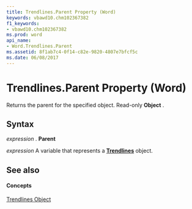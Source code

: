 ```yaml
---
title: Trendlines.Parent Property (Word)
keywords: vbawd10.chm102367382
f1_keywords:
- vbawd10.chm102367382
ms.prod: word
api_name:
- Word.Trendlines.Parent
ms.assetid: 8f1ab7c4-0f14-c82e-9820-4807e7bfcf5c
ms.date: 06/08/2017
---
```



# Trendlines.Parent Property (Word)

Returns the parent for the specified object. Read-only  **Object** .


## Syntax

 _expression_ . **Parent**

 _expression_ A variable that represents a **[Trendlines](trendlines-object-word.md)** object.


## See also


#### Concepts


[Trendlines Object](trendlines-object-word.md)

